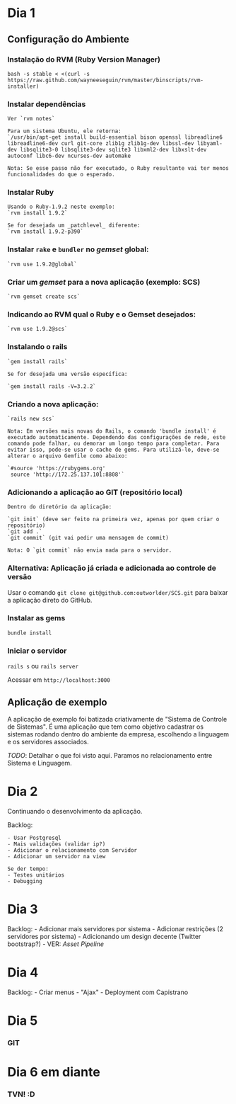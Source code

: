 Dia 1
=====

Configuração do Ambiente
-------------------------

### Instalação do RVM (Ruby Version Manager)

    bash -s stable < <(curl -s https://raw.github.com/wayneeseguin/rvm/master/binscripts/rvm-installer)

### Instalar dependências
    Ver `rvm notes`

    Para um sistema Ubuntu, ele retorna:
    `/usr/bin/apt-get install build-essential bison openssl libreadline6 libreadline6-dev curl git-core zlib1g zlib1g-dev libssl-dev libyaml-dev libsqlite3-0 libsqlite3-dev sqlite3 libxml2-dev libxslt-dev autoconf libc6-dev ncurses-dev automake

    Nota: Se esse passo não for executado, o Ruby resultante vai ter menos funcionalidades do que o esperado.
   
### Instalar Ruby

    Usando o Ruby-1.9.2 neste exemplo:
    `rvm install 1.9.2`

    Se for desejada um _patchlevel_ diferente:
    `rvm install 1.9.2-p390`

### Instalar `rake` e `bundler` no _gemset_ global:

    `rvm use 1.9.2@global`

### Criar um _gemset_ para a nova aplicação (exemplo: SCS)

    `rvm gemset create scs`

### Indicando ao RVM qual o Ruby e o Gemset desejados:

    `rvm use 1.9.2@scs`

### Instalando o rails

    `gem install rails`

    Se for desejada uma versão específica:

    `gem install rails -V=3.2.2`

### Criando a nova aplicação:

    `rails new scs`

    Nota: Em versões mais novas do Rails, o comando 'bundle install' é executado automaticamente. Dependendo das configurações de rede, este comando pode falhar, ou demorar um longo tempo para completar. Para evitar isso, pode-se usar o cache de gems. Para utilizá-lo, deve-se alterar o arquivo Gemfile como abaixo:

    `#source 'https://rubygems.org'
     source 'http://172.25.137.101:8808'`

### Adicionando a aplicação ao GIT (repositório local)

    Dentro do diretório da aplicação:
    
    `git init` (deve ser feito na primeira vez, apenas por quem criar o repositório)
    `git add .`
    `git commit` (git vai pedir uma mensagem de commit)

    Nota: O `git commit` não envia nada para o servidor.

### Alternativa: Aplicação já criada e adicionada ao controle de versão

Usar o comando `git clone git@github.com:outworlder/SCS.git` para baixar a aplicação direto do GitHub.
    
### Instalar as gems

    bundle install

### Iniciar o servidor

`rails s` ou `rails server`

Acessar em `http://localhost:3000`


Aplicação de exemplo
--------------------

A aplicação de exemplo foi batizada criativamente de "Sistema de Controle de Sistemas". É uma aplicação que tem como objetivo cadastrar os sistemas rodando dentro do ambiente da empresa, escolhendo a linguagem e os servidores associados.


*TODO*: Detalhar o que foi visto aqui. Paramos no relacionamento entre Sistema e Linguagem.


Dia 2
=====

Continuando o desenvolvimento da aplicação.

Backlog:

	- Usar Postgresql
 	- Mais validações (validar ip?)
	- Adicionar o relacionamento com Servidor
	- Adicionar um servidor na view
	
	Se der tempo:
	- Testes unitários 
	- Debugging

Dia 3
=====

Backlog:
	- Adicionar mais servidores por sistema
	- Adicionar restrições (2 servidores por sistema)
	- Adicionando um design decente (Twitter bootstrap?)
	  - VER: _Asset Pipeline_

Dia 4
=====

Backlog:
	- Criar menus
	- "Ajax"
	- Deployment com Capistrano

Dia 5
=====

### GIT


Dia 6 em diante
===============

### TVN! :D

